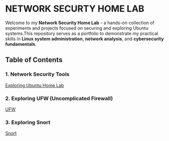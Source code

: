 # NETWORK SECURTY HOME LAB

Welcome to my **Network Security Home Lab** - a hands-on collection of experiments and projects focused on securing and exploring Ubuntu systems.This repository serves as a portfolio to demonstrate my practical skills in **Linux system administration**, **network analysis**, and **cybersecurity fundamentals**.

## Table of Contents

### 1. Network Security Tools
[Exploring Ubuntu Home Lab](./Ubuntu_Home_lab.md)

### 2. Exploring UFW (Uncomplicated Firewall)
[UFW](./UFW.md)

### 3. Exploring Snort
[Snort](./Snort.md)